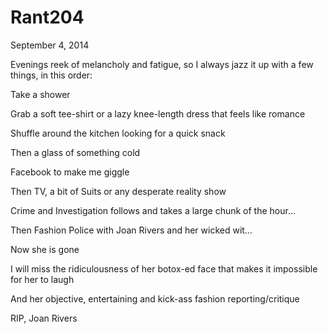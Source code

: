 # Rant204


September 4, 2014

Evenings reek of melancholy and fatigue, so I always jazz it up with a few things, in this order:

Take a shower

Grab a soft tee-shirt or a lazy knee-length dress that feels like romance

Shuffle around the kitchen looking for a quick snack

Then a glass of something cold

Facebook to make me giggle

Then TV, a bit of Suits or any desperate reality show

Crime and Investigation follows and takes a large chunk of the hour…

Then Fashion Police with Joan Rivers and her wicked wit…

Now she is gone

I will miss the ridiculousness of her botox-ed face that makes it impossible for her to laugh

And her objective, entertaining and kick-ass fashion reporting/critique 

RIP, Joan Rivers